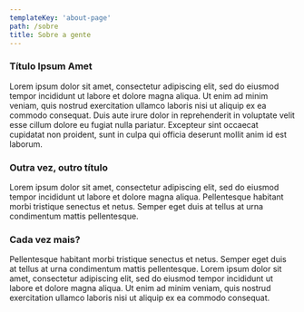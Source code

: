```yaml
---
templateKey: 'about-page'
path: /sobre
title: Sobre a gente
---
```


### Título Ipsum Amet

Lorem ipsum dolor sit amet, consectetur adipiscing elit, sed do eiusmod tempor
incididunt ut labore et dolore magna aliqua. Ut enim ad minim veniam, quis
nostrud exercitation ullamco laboris nisi ut aliquip ex ea commodo consequat.
Duis aute irure dolor in reprehenderit in voluptate velit esse cillum dolore eu
fugiat nulla pariatur. Excepteur sint occaecat cupidatat non proident, sunt in
culpa qui officia deserunt mollit anim id est laborum.

### Outra vez, outro título

Lorem ipsum dolor sit amet, consectetur adipiscing elit, sed do eiusmod tempor
incididunt ut labore et dolore magna aliqua. Pellentesque habitant morbi
tristique senectus et netus. Semper eget duis at tellus at urna condimentum
mattis pellentesque.

### Cada vez mais?

Pellentesque habitant morbi tristique senectus et netus. Semper eget duis at
tellus at urna condimentum mattis pellentesque. Lorem ipsum dolor sit amet,
consectetur adipiscing elit, sed do eiusmod tempor incididunt ut labore et
dolore magna aliqua. Ut enim ad minim veniam, quis nostrud exercitation ullamco
laboris nisi ut aliquip ex ea commodo consequat.
